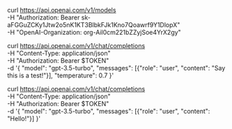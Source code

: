 curl https://api.openai.com/v1/models \
  -H "Authorization: Bearer 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" \
  -H "OpenAI-Organization: org-Ail0cm221bZZyjSoe4YrX2gy"


  

  curl https://api.openai.com/v1/chat/completions \
  -H "Content-Type: application/json" \
  -H "Authorization: Bearer $TOKEN" \
  -d '{
     "model": "gpt-3.5-turbo",
     "messages": [{"role": "user", "content": "Say this is a test!"}],
     "temperature": 0.7
   }'



   curl https://api.openai.com/v1/chat/completions \
  -H "Content-Type: application/json" \
  -H "Authorization: Bearer $TOKEN" \
  -d '{
    "model": "gpt-3.5-turbo",
    "messages": [{"role": "user", "content": "Hello!"}]
  }'
